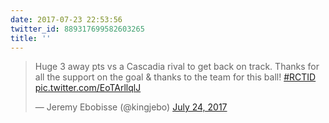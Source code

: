 ```yaml
---
date: 2017-07-23 22:53:56
twitter_id: 889317699582603265
title: ''
---
```


<blockquote class="twitter-tweet"><p lang="en" dir="ltr">Huge 3 away pts vs a Cascadia rival to get back on track. Thanks for all the support on the goal &amp; thanks to the team for this ball! <a href="https://twitter.com/hashtag/RCTID?src=hash&amp;ref_src=twsrc%5Etfw">#RCTID</a> <a href="https://t.co/EoTArllqlJ">pic.twitter.com/EoTArllqlJ</a></p>&mdash; Jeremy Ebobisse (@kingjebo) <a href="https://twitter.com/kingjebo/status/889311086096207872?ref_src=twsrc%5Etfw">July 24, 2017</a></blockquote>
<script async src="https://platform.twitter.com/widgets.js" charset="utf-8"></script>

